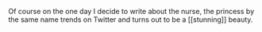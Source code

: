 Of course on the one day I decide to write about the nurse, the princess by the same name trends on Twitter and turns out to be a [[stunning]] beauty.

